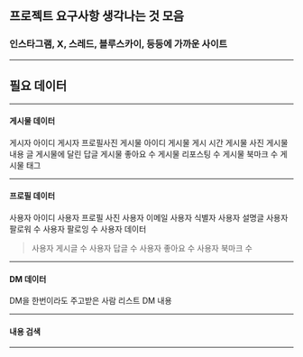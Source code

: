 ## 프로젝트 요구사항 생각나는 것 모음

### 인스타그램, X, 스레드, 블루스카이, 등등에 가까운 사이트

---

## 필요 데이터

---

#### 게시물 데이터

게시자 아이디
게시자 프로필사진
게시물 아이디
게시물 게시 시간
게시물 사진 
게시물 내용 글
게시물에 달린 답글
게시물 좋아요 수
게시물 리포스팅 수
게시물 북마크 수
게시물 태그

---

#### 프로필 데이터

사용자 아이디
사용자 프로필 사진
사용자 이메일
사용자 식별자
사용자 설명글
사용자 팔로워 수
사용자 팔로잉 수
사용자 데이터
> 사용자 게시글 수
> 사용자 답글 수
> 사용자 좋아요 수
> 사용자 북마크 수

---

#### DM 데이터

DM을 한번이라도 주고받은 사람 리스트
DM 내용


---

#### 내용 검색

---

#### 